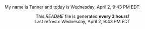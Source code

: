 My name is Tanner and today is Wednesday, April 2, 9:43 PM EDT.

<p align="center">This <i>README</i> file is generated <b>every 3 hours</b>!</br>Last refresh: Wednesday, April 2, 9:43 PM EDT<br /></p>
